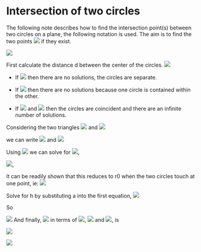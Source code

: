 # Intersection of two circles

The following note describes how to find the intersection point(s) between two circles on a plane, the following notation is used. The aim is to find the two points
![](<https://render.githubusercontent.com/render/math?math=P_{3}=(x_{3},y_{3})>) if they exist.

![](http://paulbourke.net/geometry/circlesphere/2circle1.gif)

First calculate the distance d between the center of the circles. ![](https://render.githubusercontent.com/render/math?math=d=||P_{1}-P_{0}||)

- If ![](https://render.githubusercontent.com/render/math?math=d>r_{0}+r_{1}) then there are no solutions, the circles are separate.

- If ![](https://render.githubusercontent.com/render/math?math=d<|r_{0}-r_{1}|) then there are no solutions because one circle is contained within the other.

- If ![](https://render.githubusercontent.com/render/math?math=d=0) and ![](https://render.githubusercontent.com/render/math?math=r_{0}=r_{1}) then the circles are coincident and there are an infinite number of solutions.



Considering the two triangles ![](https://render.githubusercontent.com/render/math?math=P_{0}P_{2}P_{3}) and ![](https://render.githubusercontent.com/render/math?math=P_{1}P_{2}P_{3}) 

we can write ![](https://render.githubusercontent.com/render/math?math=a^{2}+h^{2}=r_{0}^{2}) and ![](https://render.githubusercontent.com/render/math?math=b^{2}+h^{2}=r_{1}^{2})

Using ![](https://render.githubusercontent.com/render/math?math=d=a+b) we can solve for ![](https://render.githubusercontent.com/render/math?math=a),

![](https://render.githubusercontent.com/render/math?math=a=(r_{0}^{2}-r_{1}^{2}+d^{2})/(2*d)),


It can be readily shown that this reduces to r0 when the two circles touch at one point, ie: ![](https://render.githubusercontent.com/render/math?math=d=r_{0}±r_{1})

Solve for h by substituting a into the first equation, ![](https://render.githubusercontent.com/render/math?math=h^{2}=r_{0}^{2}-a^{2})

So

![](https://render.githubusercontent.com/render/math?math=P_{2}=P_{0}+a(P_{1}-P_{0})/d)
And finally, ![](https://render.githubusercontent.com/render/math?math=P_{3}=(x_{3},y_{3})) in terms of ![](https://render.githubusercontent.com/render/math?math=P_{0}=(x_{0},y_{0})), ![](https://render.githubusercontent.com/render/math?math=P_{1}=(x_{1},y_{1})) and ![](https://render.githubusercontent.com/render/math?math=P_{2}=(x_{2},y_{2})), is

![](https://render.githubusercontent.com/render/math?math=x_{3}=x_{2}+-h(y_{1}-y_{0})/d)

![](https://render.githubusercontent.com/render/math?math=y_{3}=y_{2}-+h(x_{1}-x_{0})/d)
